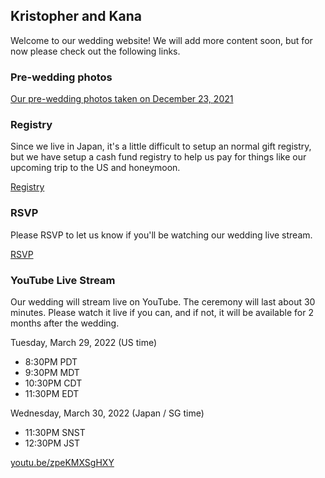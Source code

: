 ## Kristopher and Kana 

Welcome to our wedding website! We will add more content soon, but for now please check out the following links.

### Pre-wedding photos

[Our pre-wedding photos taken on December 23, 2021](https://kana.krisbaker.com/maedori.html)

### Registry

Since we live in Japan, it's a little difficult to setup an normal gift registry, but we have setup a cash fund registry to help us pay for things like our upcoming trip to the US and honeymoon.

[Registry](https://www.theknot.com/us/kristopher-baker-and-kana-shimonishi-mar-2022/registry)

### RSVP

Please RSVP to let us know if you'll be watching our wedding live stream.

[RSVP](https://forms.gle/U7wABWw69UZ2xaSz7)

### YouTube Live Stream

Our wedding will stream live on YouTube.  The ceremony will last about 30 minutes. Please watch it live if you can, and if not, it will be available for 2 months after the wedding.

Tuesday, March 29, 2022 (US time)
- 8:30PM PDT
- 9:30PM MDT
- 10:30PM CDT
- 11:30PM EDT

Wednesday, March 30, 2022 (Japan / SG time)
- 11:30PM SNST
- 12:30PM JST

[youtu.be/zpeKMXSgHXY](https://youtu.be/zpeKMXSgHXY)
